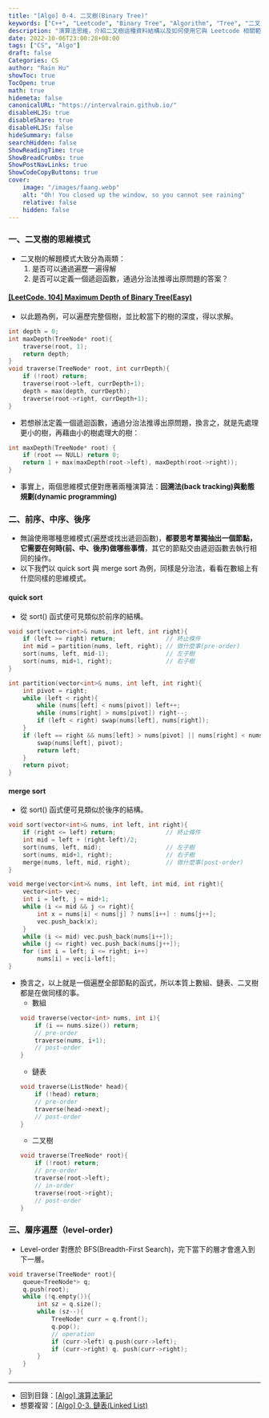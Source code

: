 ```yaml
---
title: "[Algo] 0-4. 二叉樹(Binary Tree)"
keywords: ["C++", "Leetcode", "Binary Tree", "Algorithm", "Tree", "二叉樹"]
description: "演算法思維，介紹二叉樹這種資料結構以及如何使用它與 Leetcode 相關範例介紹"
date: 2022-10-06T23:00:28+08:00
tags: ["CS", "Algo"]
draft: false
Categories: CS
author: "Rain Hu"
showToc: true
TocOpen: true
math: true
hidemeta: false
canonicalURL: "https://intervalrain.github.io/"
disableHLJS: true
disableShare: true
disableHLJS: false
hideSummary: false
searchHidden: false
ShowReadingTime: true
ShowBreadCrumbs: true
ShowPostNavLinks: true
ShowCodeCopyButtons: true
cover:
    image: "/images/faang.webp"
    alt: "Oh! You closed up the window, so you cannot see raining"
    relative: false
    hidden: false
---
```

### 一、二叉樹的思維模式
+ 二叉樹的解題模式大致分為兩類：
    1. 是否可以通過遍歷一遍得解
    2. 是否可以定義一個遞迴函數，通過分治法推導出原問題的答案？
#### [[LeetCode. 104] Maximum Depth of Binary Tree(Easy)](https://leetcode.com/problems/maximum-depth-of-binary-tree/)
+ 以此題為例，可以遍歷完整個樹，並比較當下的樹的深度，得以求解。
```C++
int depth = 0;
int maxDepth(TreeNode* root){
    traverse(root, 1);
    return depth;
}
void traverse(TreeNode* root, int currDepth){
    if (!root) return;
    traverse(root->left, currDepth+1);
    depth = max(depth, currDepth);
    traverse(root->right, currDepth+1);
}
```
+ 若想辦法定義一個遞迴函數，通過分治法推導出原問題，換言之，就是先處理更小的樹，再藉由小的樹處理大的樹：
```C++
int maxDepth(TreeNode* root) {
    if (root == NULL) return 0;
    return 1 + max(maxDepth(root->left), maxDepth(root->right));
}
```
+ 事實上，兩個思維模式便對應著兩種演算法：**回溯法(back tracking)**與**動態規劃(dynamic programming)**
### 二、前序、中序、後序
+ 無論使用哪種思維模式(遍歷或找出遞迴函數)，**都要思考單獨抽出一個節點，它需要在何時(前、中、後序)做哪些事情**，其它的節點交由遞迴函數去執行相同的操作。
+ 以下我們以 quick sort 與 merge sort 為例，同樣是分治法，看看在數組上有什麼同樣的思維模式。
#### quick sort
+ 從 sort() 函式便可見類似於前序的結構。
```C++
void sort(vector<int>& nums, int left, int right){
    if (left >= right) return;              // 終止條件
    int mid = partition(nums, left, right); // 做什麼事(pre-order)
    sort(nums, left, mid-1);                // 左子樹
    sort(nums, mid+1, right);               // 右子樹
}
```
```C++
int partition(vector<int>& nums, int left, int right){
    int pivot = right;
    while (left < right){
        while (nums[left] < nums[pivot]) left++;
        while (nums[right] > nums[pivot]) right--;
        if (left < right) swap(nums[left], nums[right]);
    }
    if (left == right && nums[left] > nums[pivot] || nums[right] < nums[pivot]){
        swap(nums[left], pivot);
        return left;
    }
    return pivot;
}
```
#### merge sort
+ 從 sort() 函式便可見類似於後序的結構。
```C++
void sort(vector<int>& nums, int left, int right){
    if (right <= left) return;              // 終止條件
    int mid = left + (right-left)/2;
    sort(nums, left, mid);                  // 左子樹
    sort(nums, mid+1, right);               // 右子樹
    merge(nums, left, mid, right);          // 做什麼事(post-order)
}
```
```C++
void merge(vector<int>& nums, int left, int mid, int right){
    vector<int> vec;
    int i = left, j = mid+1;
    while (i <= mid && j <= right){
        int x = nums[i] < nums[j] ? nums[i++] : nums[j++];
        vec.push_back(x);
    }
    while (i <= mid) vec.push_back(nums[i++]);
    while (j <= right) vec.push_back(nums[j++]);
    for (int i = left; i <= right; i++)
        nums[i] = vec[i-left];
}
```
+ 換言之，以上就是一個遍歷全部節點的函式，所以本質上數組、鏈表、二叉樹都是在做同樣的事。
    + 數組
    ```C++
    void traverse(vector<int> nums, int i){
        if (i == nums.size()) return;
        // pre-order
        traverse(nums, i+1);
        // post-order
    }
    ```
    + 鏈表
    ```C++
    void traverse(ListNode* head){
        if (!head) return;
        // pre-order
        traverse(head->next);
        // post-order
    }
    ```
    + 二叉樹
    ```C++
    void traverse(TreeNode* root){
        if (!root) return;
        // pre-order
        traverse(root->left);
        // in-order
        traverse(root->right);
        // post-order
    }
    ```
### 三、層序遍歷（level-order)
+ Level-order 對應於 BFS(Breadth-First Search)，完下當下的層才會進入到下一層。
```C++
void traverse(TreeNode* root){
    queue<TreeNode*> q;
    q.push(root);
    while (!q.empty()){
        int sz = q.size();
        while (sz--){
            TreeNode* curr = q.front();
            q.pop();
            // operation
            if (curr->left) q.push(curr->left);
            if (curr->right) q. push(curr->right);
        }
    }
}
```
---
+ 回到目錄：[[Algo] 演算法筆記](/posts/cs/algo)  
+ 想要複習：[[Algo] 0-3. 鏈表(Linked List)](/posts/cs/algo/linked_list)